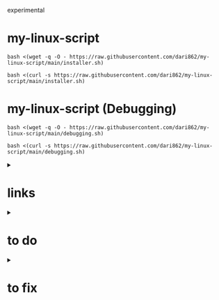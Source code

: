 experimental

# my-linux-script

```
bash <(wget -q -O - https://raw.githubusercontent.com/dari862/my-linux-script/main/installer.sh)
```

```
bash <(curl -s https://raw.githubusercontent.com/dari862/my-linux-script/main/installer.sh)
```

# my-linux-script (Debugging)

```
bash <(wget -q -O - https://raw.githubusercontent.com/dari862/my-linux-script/main/debugging.sh)
```

```
bash <(curl -s https://raw.githubusercontent.com/dari862/my-linux-script/main/debugging.sh)
```


<details>
<summary><h1>links</h1></summary>
  
	https://github.com/sudorook/debian
 	
	https://github.com/FancyChaos/debian-2021
 	
	https://github.com/ahmetcancicek/debian-post-install/blob/main/setup.sh
 	
	https://github.com/hathagat/debian-installer
 	
	https://github.com/ahmetcancicek/debian-post-install
  	
	https://xerolinux.xyz/
  	
	https://github.com/erikdubois/arcolinux-nemesis
  
</details>

<details>
<summary><h1>to do</h1></summary>

	number of installed appes : echo $(( $(dpkg-query -l | wc -l) - 5 ))
  	
	work on bspwm
  	
	dual moniter
  	
	hdmi switch
  
</details>


<details>
<summary><h1>to fix</h1></summary>
   
	xfce whiskermenu config
	
	error: tray: Failed to put tray above 0x3800001 in the stack (XCB_MATCH (8))

</details>
